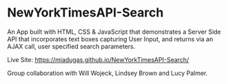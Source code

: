 # NewYorkTimesAPI-Search

An App built with HTML, CSS & JavaScript that demonstrates a Server Side API that incorporates text boxes capturing User Input, and returns via an AJAX call, user specified search parameters.

Live Site: https://miadugas.github.io/NewYorkTimesAPI-Search/

Group collaboration with Will Wojeck, Lindsey Brown and Lucy Palmer.
